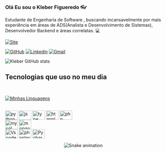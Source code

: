 ### Olá Eu sou o Kleber Figueredo 👓

Estudante de Engenharia de Software , buscando incansavelmente por mais experiência em áreas de ADS(Analista e Desenvolvimento de Sistemas), Desenvolvedor Backend e áreas correlatas. 💻
<br>

[![Site](https://img.shields.io/website?label=biokleberdev.com&style=for-the-badge&url=https://kleberfdev.github.io/Bio/)](https://kleberfdev.github.io/Bio/)

[![GitHub](https://img.shields.io/badge/GitHub-100000?style=for-the-badge&logo=github&logoColor=white)](https://github.com/kleberfdev)
[![Linkedin](https://img.shields.io/badge/LinkedIn-0077B5?style=for-the-badge&logo=linkedin&logoColor=white)](https://www.linkedin.com/in/klebersantanaf/)
[![Gmail](https://img.shields.io/badge/Gmail-D14836?style=for-the-badge&logo=gmail&logoColor=white)](mailto:eduardo.duduribeiro1@gmail.com)

![Kleber GitHub stats](https://github-readme-stats.vercel.app/api?username=kleberfdev&show_icons=true&theme=dracula)


## Tecnologias que uso no meu dia

<br>

[![Minhas Linguagens](https://github-readme-stats.vercel.app/api/top-langs/?username=kleberfdev&layout=compact&theme=dracula)](https://github.com/kleberfdev/github-readme-stats)
<div style = "display: inline_block"></br>
    <img align= "center" alt="python" height="30" width="40" src="https://cdn.jsdelivr.net/gh/devicons/devicon/icons/python/python-original.svg">
    <img align= "center" alt="js" height="30" width="40" src="https://cdn.jsdelivr.net/gh/devicons/devicon/icons/javascript/javascript-original.svg">
    <img align= "center" alt="type" height="30" width="40" src="https://cdn.jsdelivr.net/gh/devicons/devicon/icons/typescript/typescript-original.svg">
    <img align= "center" alt="htmml5" height="30" width="40"  src="https://cdn.jsdelivr.net/gh/devicons/devicon/icons/html5/html5-original-wordmark.svg">
    <img align= "center" alt="php" height="30" width="40" src="https://cdn.jsdelivr.net/gh/devicons/devicon/icons/php/php-plain.svg"><br>
    <img align= "center" alt="mysql" height="30" width="40" src="https://cdn.jsdelivr.net/gh/devicons/devicon/icons/mysql/mysql-original.svg">
    <img align= "center" alt="mongodb" height="30" width="40" src="https://cdn.jsdelivr.net/gh/devicons/devicon/icons/mongodb/mongodb-original.svg"><br>
    <img align= "center" alt="Vscode" height="30" width="40" src="https://cdn.jsdelivr.net/gh/devicons/devicon/icons/vscode/vscode-original.svg">
    <img align= "center" alt="phpstorm" height="30" width="40" src="https://cdn.jsdelivr.net/gh/devicons/devicon/icons/phpstorm/phpstorm-original.svg">
    <img align= "center" alt="Pycharm" height="30" width="40" src="https://cdn.jsdelivr.net/gh/devicons/devicon/icons/pycharm/pycharm-original.svg">

</div>
<div align="center">

  ![Snake animation](https://github.com/danielbped/danielbped/blob/output/github-contribution-grid-snake.svg)
  
</div>
